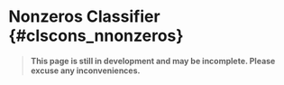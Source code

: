 # Nonzeros Classifier {#clscons_nnonzeros}
> **This page is still in development and may be incomplete. Please excuse any inconveniences.**
